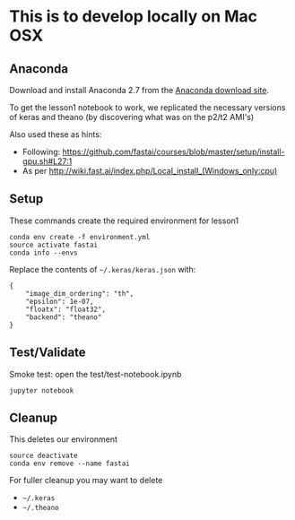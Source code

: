 # This is to develop locally on Mac OSX

## Anaconda

Download and install Anaconda 2.7 from the [Anaconda download site](https://www.anaconda.com/download/#macos).

To get the lesson1 notebook to work, we replicated the necessary versions of keras and theano (by discovering what was on the p2/t2 AMI's)

Also used these as hints:
- Following: https://github.com/fastai/courses/blob/master/setup/install-gpu.sh#L27:1
- As per http://wiki.fast.ai/index.php/Local_install_(Windows_only:cpu)

## Setup
These commands create the required environment for lesson1
```
conda env create -f environment.yml
source activate fastai
conda info --envs
```

Replace the contents of ` ~/.keras/keras.json ` with:
```
{
    "image_dim_ordering": "th", 
    "epsilon": 1e-07, 
    "floatx": "float32", 
    "backend": "theano"
}
```

## Test/Validate
Smoke test: open the test/test-notebook.ipynb
```
jupyter notebook
```

## Cleanup
This deletes our environment
```
source deactivate
conda env remove --name fastai
```

For fuller cleanup you may want to delete
- `~/.keras`
- `~/.theano`